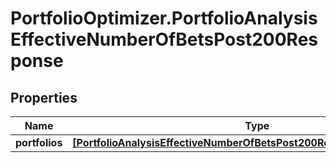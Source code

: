 # PortfolioOptimizer.PortfolioAnalysisEffectiveNumberOfBetsPost200Response

## Properties

Name | Type | Description | Notes
------------ | ------------- | ------------- | -------------
**portfolios** | [**[PortfolioAnalysisEffectiveNumberOfBetsPost200ResponsePortfoliosInner]**](PortfolioAnalysisEffectiveNumberOfBetsPost200ResponsePortfoliosInner.md) |  | 


